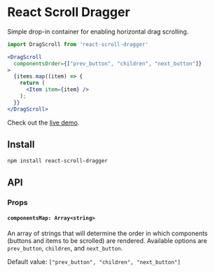 # React Scroll Dragger

Simple drop-in container for enabling horizontal drag scrolling.

```jsx
import DragScroll from 'react-scroll-dragger'

<DragScroll
  componentsOrder={["prev_button", "children", "next_button"]}
>
  {items.map((item) => {
    return (
      <Item item={item} />
    );
  }}
</DragScroll>
```

Check out the [live demo](https://lyndonoc.github.io/react-scroll-dragger/).

## Install

```bash
npm install react-scroll-dragger
```

## API

### Props

#### `componentsMap: Array<string>`

An array of strings that will determine the order in which components (buttons and items to be scrolled) are rendered. Available options are `prev_button`, `children`, and `next_button`.

Default value: `["prev_button", "children", "next_button"]`
